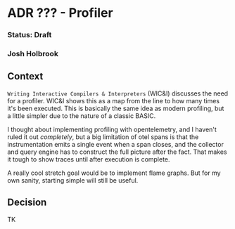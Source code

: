 # ADR ??? - Profiler
### Status: Draft
### Josh Holbrook

## Context

`Writing Interactive Compilers & Interpreters` (WIC&I) discusses the need for
a profiler. WIC&I shows this as a map from the line to how many times it's been
executed. This is basically the same idea as modern profiling, but a little
simpler due to the nature of a classic BASIC.

I thought about implementing profiling with opentelemetry, and I haven't
ruled it out *completely*, but a big limitation of otel spans is that the
instrumentation emits a single event when a span closes, and the collector and
query engine has to construct the full picture after the fact. That makes it
tough to show traces until after execution is complete.

A really cool stretch goal would be to implement flame graphs. But for my own
sanity, starting simple will still be useful.

## Decision

TK

